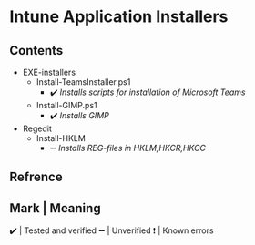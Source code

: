 # Intune Application Installers


Contents
------
* EXE-installers
  * Install-TeamsInstaller.ps1
    * :heavy_check_mark: *Installs scripts for installation of Microsoft Teams*
  * Install-GIMP.ps1
    * :heavy_check_mark: *Installs GIMP*
* Regedit
  * Install-HKLM
    * :heavy_minus_sign: *Installs REG-files in HKLM,HKCR,HKCC*


Refrence
------
Mark | Meaning
--------------
:heavy_check_mark: | Tested and verified
:heavy_minus_sign: | Unverified
:heavy_exclamation_mark: | Known errors